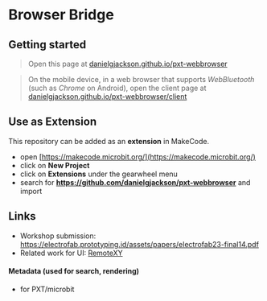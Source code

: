 # Browser Bridge

## Getting started

> Open this page at [danielgjackson.github.io/pxt-webbrowser](https://danielgjackson.github.io/pxt-webbrowser/)

> On the mobile device, in a web browser that supports *WebBluetooth* (such as *Chrome* on Android), open the client page at [danielgjackson.github.io/pxt-webbrowser/client](https://danielgjackson.github.io/pxt-webbrowser/client/)


## Use as Extension

This repository can be added as an **extension** in MakeCode.

* open [https://makecode.microbit.org/](https://makecode.microbit.org/)
* click on **New Project**
* click on **Extensions** under the gearwheel menu
* search for **https://github.com/danielgjackson/pxt-webbrowser** and import


## Links

* Workshop submission: https://electrofab.prototyping.id/assets/papers/electrofab23-final14.pdf
* Related work for UI: [RemoteXY](https://remotexy.com/en/)


<!--
## Edit this project ![Build status badge](https://github.com/danielgjackson/pxt-webbrowser/workflows/MakeCode/badge.svg)

To edit this repository in MakeCode.

* open [https://makecode.microbit.org/](https://makecode.microbit.org/)
* click on **Import** then click on **Import URL**
* paste **https://github.com/danielgjackson/pxt-webbrowser** and click import

## Blocks preview

This image shows the blocks code from the last commit in master.
This image may take a few minutes to refresh.

![A rendered view of the blocks](https://github.com/danielgjackson/pxt-webbrowser/raw/master/.github/makecode/blocks.png)
-->


#### Metadata (used for search, rendering)

* for PXT/microbit
<script src="https://makecode.com/gh-pages-embed.js"></script><script>makeCodeRender("{{ site.makecode.home_url }}", "{{ site.github.owner_name }}/{{ site.github.repository_name }}");</script>


<!--
"Browser Bridge"


Device:
* Mode change: cache, send now if connected, send when receive connected signal.
* Events: cache, send when received if handler exists, send when handler added.
* Node for mode change: text (""), scan, face, web
* Node for enabling sensors: accel
* Node for action: fetch
* Node for action-response: fetch result
* Node for event handing: fetch-result, accel-values, scan, face


// Mode and events
>>> {_:"x",n:"d",v:1}     // device connected
<<< {_:"x",n:"b",v:1}     // bridge connected

>>> {_:"m",n:""}
// -- returns to 'connected' state, allows generic text entry

>>> {"_":"m","n":"scan"}
<<< {"_":"e","n":"scan","v":"123"}

>>> {"_":"m","n":"face"}
<<< {"_":"e","n":"face","v":1.23}

>>> {"_":"m","n":"web","v":"http://example.org"}

// Action: fetch and response
>>> {"_":"f","n":"ip","v":"//icanhazip.com"} // http://boredapi.com/api/activity/
<<< {"_":"f","n":"ip","v":"..."}

// Stream: sensors and values
>>> {"_":"s","n":"accel"}
<<< {"_":"s","n":"accel","v":[1.2,3.4,5.6]}


Connection:

* Bluetooth LE connection
* Wired USB serial connection
* Via server proxy
* Via Web Extension?

Inputs:

* text entry
* device sensors
* barcode scanning
* face tracking

Outputs:

* show web content (such as text, images, sound and video)

Effects:

* arbitrary "fetch" web requests (CORS-limited)



> The Beta version of *MakeCode* allows you to download a V2-only image (as memory is constrained after adding the Bluetooth extension): [makecode.microbit.org/beta](https://makecode.microbit.org/beta)

Problem with beta editor:

> unable to find mbcodal-binary.hex in outfiles yotta.json, codal.json, binary.asm, binary.hex, mbdal-binary.asm

Instead, added `disablesVariants: mbdal` to `pxt.json`, to disallow micro:bit V1.


```bash
# Windows:  http://docs.yottabuild.org/#installing-on-windows
# Windows (move to C:\):   https://sourceforge.net/projects/srecord/files/srecord-win32/1.64/

# Install pxt command line tool
npm install -g pxt

# Downloads micro:bit editor tools
pxt target microbit

# Install extensions to pxt_modules
pxt install

# Run PXT interface locally
pxt serve
```
-->
